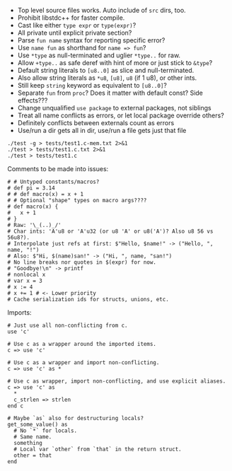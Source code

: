 - Top level source files works. Auto include of `src` dirs, too.
- Prohibit libstdc++ for faster compile.
- Cast like either `type expr` or `type(expr)`?
- All private until explicit private section?
- Parse `fun name` syntax for reporting specific error?
- Use `name fun` as shorthand for `name => fun`?
- Use `*type` as null-terminated and uglier `*type..` for raw.
- Allow `+type..` as safe deref with hint of more or just stick to `&type`?
- Default string literals to `[u8..0]` as slice and null-terminated.
- Also allow string literals as `*u8`, `[u8]`, `u8` (if 1 u8), or other ints.
- Still keep `string` keyword as equivalent to `[u8..0]`?
- Separate `fun` from `proc`? Does it matter with default const? Side effects???
- Change unqualified `use package` to external packages, not siblings
- Treat all name conflicts as errors, or let local package override others?
- Definitely conflicts between externals count as errors
- Use/run a dir gets all in dir, use/run a file gets just that file

```
./test -g > tests/test1.c-mem.txt 2>&1
./test > tests/test1.c.txt 2>&1
./test > tests/test1.c
```

Comments to be made into issues:
```
# # Untyped constants/macros?
# def pi = 3.14
# # def macro(x) = x + 1
# # Optional "shape" types on macro args????
# def macro(x) {
#   x + 1
# }
# Raw: '\_(..)_/'
# Char ints: 'A'u8 or 'A'u32 (or u8 'A' or u8('A')? Also u8 56 vs 56u8?).
# Interpolate just refs at first: $"Hello, $name!" -> ("Hello, ", name, "!")
# Also: $"Hi, $(name)san!" -> ("Hi, ", name, "san!")
# No line breaks nor quotes in $(expr) for now.
# "Goodbye!\n" -> printf
# nonlocal x
# var x = 3
# x := 4
# x += 1 # <- Lower priority
# Cache serialization ids for structs, unions, etc.
```

Imports:
```
# Just use all non-conflicting from c.
use 'c'

# Use c as a wrapper around the imported items.
c => use 'c'

# Use c as a wrapper and import non-conflicting.
c => use 'c' as *

# Use c as wrapper, import non-conflicting, and use explicit aliases.
c => use 'c' as
  *
  c_strlen => strlen
end c

# Maybe `as` also for destructuring locals?
get_some_value() as
  # No `*` for locals.
  # Same name.
  something
  # Local var `other` from `that` in the return struct.
  other = that
end
```
